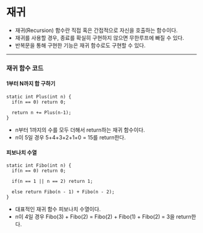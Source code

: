 # 재귀
- 재귀(Recursion) 함수란 직접 혹은 간접적으로 자신을 호출하는 함수이다.
- 재귀를 사용할 경우, 종료를 확실히 구현하지 않으면 무한루프에 빠질 수 있다.
- 반복문을 통해 구현한 기능은 재귀 함수로도 구현할 수 있다.

***
### 재귀 함수 코드
#### 1부터 N까지 합 구하기
```
static int Plus(int n) {
  if(n == 0) return 0;
  
  return n += Plus(n-1);
}
```
- n부터 1까지의 수를 모두 더해서 return하는 재귀 함수이다.
- n이 5일 경우 5+4+3+2+1+0 = 15를 return한다.
#### 피보나치 수열
```
static int Fibo(int n) {
  if(n == 0) return 0;
  
  if(n == 1 || n == 2) return 1;
  
  else return Fibo(n - 1) + Fibo(n - 2);
}
```
- 대표적인 재귀 함수 피보나치 수열이다.
- n이 4일 경우 Fibo(3) + Fibo(2) = Fibo(2) + Fibo(1) + Fibo(2) = 3을 return한다.
